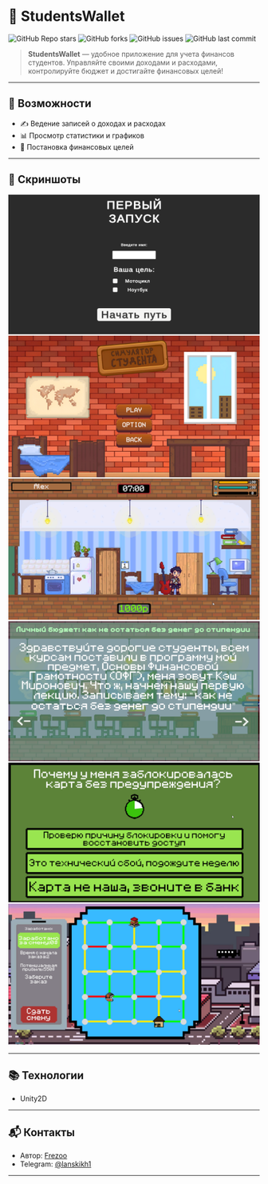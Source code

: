 # 🏦 StudentsWallet

![GitHub Repo stars](https://img.shields.io/github/stars/Frezoo/StudentsWallet?style=social)
![GitHub forks](https://img.shields.io/github/forks/Frezoo/StudentsWallet?style=social)
![GitHub issues](https://img.shields.io/github/issues/Frezoo/StudentsWallet)
![GitHub last commit](https://img.shields.io/github/last-commit/Frezoo/StudentsWallet)

> **StudentsWallet** — удобное приложение для учета финансов студентов. Управляйте своими доходами и расходами, контролируйте бюджет и достигайте финансовых целей!

---

## 🚀 Возможности

- ✍️ Ведение записей о доходах и расходах
- 📊 Просмотр статистики и графиков
- 🎯 Постановка финансовых целей


---

## 📸 Скриншоты

![Скриншот StudentsWallet](Screenshots/sceen0.png)
![Скриншот StudentsWallet](Screenshots/screenshot.png)
![Скриншот StudentsWallet](Screenshots/screenshot2.png)
![Скриншот StudentsWallet](Screenshots/screenshot3.png)
![Скриншот StudentsWallet](Screenshots/screenshot4.png)
![Скриншот StudentsWallet](Screenshots/screenshot5.png)


---


## 📚 Технологии

- Unity2D

---



## 📬 Контакты

- Автор: [Frezoo](https://github.com/Frezoo)
- Telegram: [@lanskikh1](https://t.me/lanskikh1)
  
---
